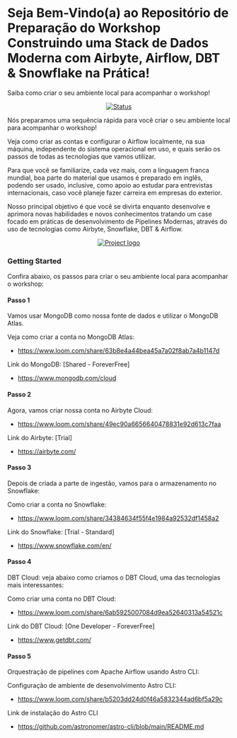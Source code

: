 # Seja Bem-Vindo(a) ao Repositório de Preparação do Workshop Construindo uma Stack de Dados Moderna com Airbyte, Airflow, DBT & Snowflake na Prática!
Saiba como criar o seu ambiente local para acompanhar o workshop!
<div align="center">

[![Status](https://img.shields.io/badge/status-active-success.svg)]()

</div>

Nós preparamos uma sequência rápida para você criar o seu ambiente local para acompanhar o workshop!

Veja como criar as contas e configurar o Airflow localmente, na sua máquina, independente do sistema operacional em uso, e quais serão os passos de todas as tecnologias que vamos utilizar.

Para que você se familiarize, cada vez mais, com a linguagem franca mundial, boa parte do material que usamos é preparado em inglês, podendo ser usado, inclusive, como apoio ao estudar para entrevistas internacionais, caso você planeje fazer carreira em empresas do exterior.

Nosso principal objetivo é que você se divirta enquanto desenvolve e aprimora novas habilidades e novos conhecimentos tratando um case focado em práticas de desenvolvimento de Pipelines Modernas, através do uso de tecnologias como Airbyte, Snowflake, DBT & Airflow.



<p align="center">
  <a href="" rel="noopener">
    <img src="https://github.com/owshq-academy/ws-mds-na-pratica/blob/main/image/0_roadmap.png" alt="Project logo">
 </a>
</p>


### Getting Started

Confira abaixo, os passos para criar o seu ambiente local para acompanhar o workshop:

#### Passo 1

Vamos usar MongoDB como nossa fonte de dados e utilizar o MongoDB Atlas.

Veja como criar a conta no MongoDB Atlas:
* https://www.loom.com/share/63b8e4a44bea45a7a02f8ab7a4b1147d

Link do MongoDB: [Shared - ForeverFree]
* https://www.mongodb.com/cloud


#### Passo 2

Agora, vamos criar nossa conta no Airbyte Cloud:
* https://www.loom.com/share/49ec90a6656640478831e92d613c7faa

Link do Airbyte: [Trial]
* https://airbyte.com/



#### Passo 3

Depois de criada a parte de ingestão, vamos para o armazenamento no Snowflake:

Como criar a conta no Snowflake:
* https://www.loom.com/share/34384634f55f4e1984a92532df1458a2

Link do Snowflake: [Trial - Standard]
* https://www.snowflake.com/en/


#### Passo 4


DBT Cloud: veja abaixo como  criamos o DBT Cloud, uma das tecnologias mais interessantes:

Como criar uma conta no DBT Cloud:
* https://www.loom.com/share/6ab5925007084d9ea52640313a54521c

Link do DBT Cloud: [One Developer - ForeverFree]
* https://www.getdbt.com/


#### Passo 5

Orquestração de pipelines com Apache Airflow usando Astro CLI:

Configuração de ambiente de desenvolvimento Astro CLI:
* https://www.loom.com/share/b5203dd24d0f46a5832344ad6bf5a29c

Link de instalação do Astro CLI
* https://github.com/astronomer/astro-cli/blob/main/README.md
